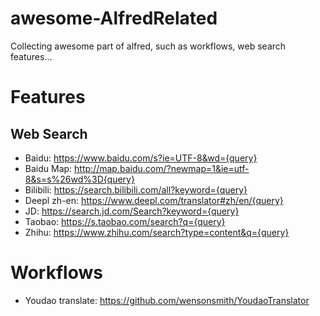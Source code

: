 # awesome-AlfredRelated
Collecting awesome part of alfred, such as workflows, web search features...

# Features
## Web Search
- Baidu: https://www.baidu.com/s?ie=UTF-8&wd={query}
- Baidu Map: http://map.baidu.com/?newmap=1&ie=utf-8&s=s%26wd%3D{query}
- Bilibili: https://search.bilibili.com/all?keyword={query}
- Deepl zh-en: https://www.deepl.com/translator#zh/en/{query}
- JD: https://search.jd.com/Search?keyword={query}
- Taobao: https://s.taobao.com/search?q={query}
- Zhihu: https://www.zhihu.com/search?type=content&q={query}

# Workflows
- Youdao translate: https://github.com/wensonsmith/YoudaoTranslator
